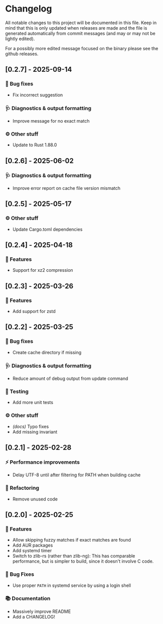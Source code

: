 # Changelog

All notable changes to this project will be documented in this file.
Keep in mind that this is only updated when releases are made and the file
is generated automatically from commit messages (and may or may not be lightly
edited).

For a possibly more edited message focused on the binary please see the github
releases.

## [0.2.7] - 2025-09-14

### 🐛 Bug fixes

- Fix incorrect suggestion

### 🩺 Diagnostics & output formatting

- Improve message for no exact match

### ⚙️ Other stuff

- Update to Rust 1.88.0

## [0.2.6] - 2025-06-02

### 🩺 Diagnostics & output formatting

- Improve error report on cache file version mismatch

## [0.2.5] - 2025-05-17

### ⚙️ Other stuff

- Update Cargo.toml dependencies

## [0.2.4] - 2025-04-18

### 🚀 Features

- Support for xz2 compression

## [0.2.3] - 2025-03-26

### 🚀 Features

- Add support for zstd

## [0.2.2] - 2025-03-25

### 🐛 Bug fixes

- Create cache directory if missing

### 🩺 Diagnostics & output formatting

- Reduce amount of debug output from update command

### 🧪 Testing

- Add more unit tests

### ⚙️ Other stuff

- *(docs)* Typo fixes
- Add missing invariant

## [0.2.1] - 2025-02-28

### ⚡ Performance improvements

- Delay UTF-8 until after filtering for PATH when building cache

### 🚜 Refactoring

- Remove unused code

## [0.2.0] - 2025-02-25

### 🚀 Features

- Allow skipping fuzzy matches if exact matches are found
- Add AUR packages
- Add systemd timer
- Switch to zlib-rs (rather than zlib-ng): This has comparable performance,
  but is simpler to build, since it doesn't involve C code.

### 🐛 Bug Fixes

- Use proper `PATH` in systemd service by using a login shell

### 📚 Documentation

- Massively improve README
- Add a CHANGELOG!
